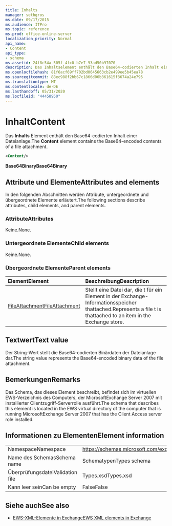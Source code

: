 ```yaml
---
title: Inhalts
manager: sethgros
ms.date: 09/17/2015
ms.audience: ITPro
ms.topic: reference
ms.prod: office-online-server
localization_priority: Normal
api_name:
- Content
api_type:
- schema
ms.assetid: 24f8c54a-505f-4fc0-b7e7-93ad50b97070
description: Das Inhaltselement enthält den Base64-codierten Inhalt einer Dateianlage.
ms.openlocfilehash: 81f6acf69ff702bd0645663cb2e499ee5b45ea78
ms.sourcegitcommit: 88ec988f2bb67c1866d06b361615f3674a24e795
ms.translationtype: MT
ms.contentlocale: de-DE
ms.lasthandoff: 05/31/2020
ms.locfileid: "44458950"
---
```

# <a name="content"></a><span data-ttu-id="72dd5-103">Inhalt</span><span class="sxs-lookup"><span data-stu-id="72dd5-103">Content</span></span>

<span data-ttu-id="72dd5-104">Das **Inhalts** Element enthält den Base64-codierten Inhalt einer Dateianlage.</span><span class="sxs-lookup"><span data-stu-id="72dd5-104">The **Content** element contains the Base64-encoded contents of a file attachment.</span></span> 
  
```xml
<Content/>
```

 <span data-ttu-id="72dd5-105">**Base64Binary**</span><span class="sxs-lookup"><span data-stu-id="72dd5-105">**Base64Binary**</span></span>
## <a name="attributes-and-elements"></a><span data-ttu-id="72dd5-106">Attribute und Elemente</span><span class="sxs-lookup"><span data-stu-id="72dd5-106">Attributes and elements</span></span>

<span data-ttu-id="72dd5-107">In den folgenden Abschnitten werden Attribute, untergeordnete und übergeordnete Elemente erläutert.</span><span class="sxs-lookup"><span data-stu-id="72dd5-107">The following sections describe attributes, child elements, and parent elements.</span></span>
  
### <a name="attributes"></a><span data-ttu-id="72dd5-108">Attribute</span><span class="sxs-lookup"><span data-stu-id="72dd5-108">Attributes</span></span>

<span data-ttu-id="72dd5-109">Keine.</span><span class="sxs-lookup"><span data-stu-id="72dd5-109">None.</span></span>
  
### <a name="child-elements"></a><span data-ttu-id="72dd5-110">Untergeordnete Elemente</span><span class="sxs-lookup"><span data-stu-id="72dd5-110">Child elements</span></span>

<span data-ttu-id="72dd5-111">Keine.</span><span class="sxs-lookup"><span data-stu-id="72dd5-111">None.</span></span>
  
### <a name="parent-elements"></a><span data-ttu-id="72dd5-112">Übergeordnete Elemente</span><span class="sxs-lookup"><span data-stu-id="72dd5-112">Parent elements</span></span>

|<span data-ttu-id="72dd5-113">**Element**</span><span class="sxs-lookup"><span data-stu-id="72dd5-113">**Element**</span></span>|<span data-ttu-id="72dd5-114">**Beschreibung**</span><span class="sxs-lookup"><span data-stu-id="72dd5-114">**Description**</span></span>|
|:-----|:-----|
|[<span data-ttu-id="72dd5-115">FileAttachment</span><span class="sxs-lookup"><span data-stu-id="72dd5-115">FileAttachment</span></span>](fileattachment.md) <br/> |<span data-ttu-id="72dd5-116">Stellt eine Datei dar, die t für ein Element in der Exchange-Informationsspeicher thattached.</span><span class="sxs-lookup"><span data-stu-id="72dd5-116">Represents a file t is thattached to an item in the Exchange store.</span></span>  <br/> |
   
## <a name="text-value"></a><span data-ttu-id="72dd5-117">Textwert</span><span class="sxs-lookup"><span data-stu-id="72dd5-117">Text value</span></span>

<span data-ttu-id="72dd5-118">Der String-Wert stellt die Base64-codierten Binärdaten der Dateianlage dar.</span><span class="sxs-lookup"><span data-stu-id="72dd5-118">The string value represents the Base64-encoded binary data of the file attachment.</span></span>
  
## <a name="remarks"></a><span data-ttu-id="72dd5-119">Bemerkungen</span><span class="sxs-lookup"><span data-stu-id="72dd5-119">Remarks</span></span>

<span data-ttu-id="72dd5-120">Das Schema, das dieses Element beschreibt, befindet sich im virtuellen EWS-Verzeichnis des Computers, der MicrosoftExchange Server 2007 mit installierter Clientzugriff-Serverrolle ausführt.</span><span class="sxs-lookup"><span data-stu-id="72dd5-120">The schema that describes this element is located in the EWS virtual directory of the computer that is running MicrosoftExchange Server 2007 that has the Client Access server role installed.</span></span>
  
## <a name="element-information"></a><span data-ttu-id="72dd5-121">Informationen zu Elementen</span><span class="sxs-lookup"><span data-stu-id="72dd5-121">Element information</span></span>

|||
|:-----|:-----|
|<span data-ttu-id="72dd5-122">Namespace</span><span class="sxs-lookup"><span data-stu-id="72dd5-122">Namespace</span></span>  <br/> |https://schemas.microsoft.com/exchange/services/2006/types  <br/> |
|<span data-ttu-id="72dd5-123">Name des Schemas</span><span class="sxs-lookup"><span data-stu-id="72dd5-123">Schema name</span></span>  <br/> |<span data-ttu-id="72dd5-124">Schematypen</span><span class="sxs-lookup"><span data-stu-id="72dd5-124">Types schema</span></span>  <br/> |
|<span data-ttu-id="72dd5-125">Überprüfungsdatei</span><span class="sxs-lookup"><span data-stu-id="72dd5-125">Validation file</span></span>  <br/> |<span data-ttu-id="72dd5-126">Types.xsd</span><span class="sxs-lookup"><span data-stu-id="72dd5-126">Types.xsd</span></span>  <br/> |
|<span data-ttu-id="72dd5-127">Kann leer sein</span><span class="sxs-lookup"><span data-stu-id="72dd5-127">Can be empty</span></span>  <br/> |<span data-ttu-id="72dd5-128">False</span><span class="sxs-lookup"><span data-stu-id="72dd5-128">False</span></span>  <br/> |
   
## <a name="see-also"></a><span data-ttu-id="72dd5-129">Siehe auch</span><span class="sxs-lookup"><span data-stu-id="72dd5-129">See also</span></span>



- [<span data-ttu-id="72dd5-130">EWS-XML-Elemente in Exchange</span><span class="sxs-lookup"><span data-stu-id="72dd5-130">EWS XML elements in Exchange</span></span>](ews-xml-elements-in-exchange.md)

